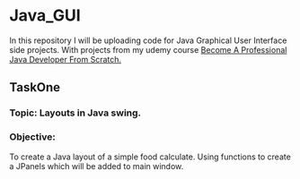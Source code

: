 # Java_GUI
In this repository I will be uploading code for Java Graphical User Interface side projects. With projects from my udemy course [Become A Professional Java Developer From Scratch.](https://www.udemy.com/course/become-a-professional-java-developer-from-scratch/)

## **TaskOne**
### **Topic:** Layouts in Java swing.
### **Objective:**
To create a Java layout of a simple food calculate. Using functions to create a JPanels which will be added to main window. 
